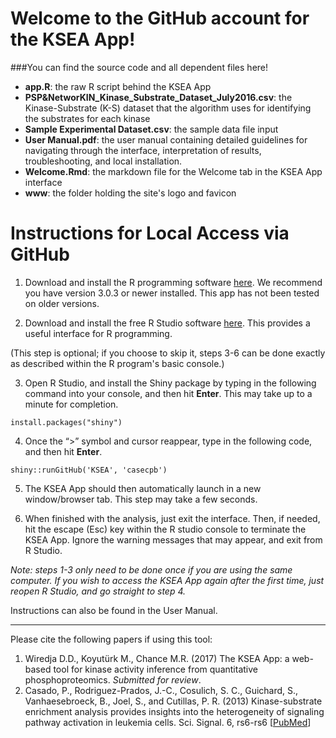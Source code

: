 # Welcome to the GitHub account for the KSEA App!

###You can find the source code and all dependent files here!

- **app.R**: the raw R script behind the KSEA App
- **PSP&NetworKIN_Kinase_Substrate_Dataset_July2016.csv**: the Kinase-Substrate (K-S) dataset that the algorithm uses for identifying the substrates for each kinase
- **Sample Experimental Dataset.csv**: the sample data file input
- **User Manual.pdf**: the user manual containing detailed guidelines for navigating through the interface, interpretation of results, troubleshooting, and local installation.
- **Welcome.Rmd**: the markdown file for the Welcome tab in the KSEA App interface
- **www**: the folder holding the site's logo and favicon 

# Instructions for Local Access via GitHub

1. Download and install the R programming software [here](https://www.r-project.org/). We recommend you have version 3.0.3 or newer installed. This app has not been tested on older versions.

2. Download and install the free R Studio software [here](https://www.rstudio.com/products/rstudio/download/). This provides a useful interface for R programming. 

  (This step is optional; if you choose to skip it, steps 3-6 can be done exactly as described within the R program's basic console.)

3. Open R Studio, and install the Shiny package by typing in the following command into your console, and then hit **Enter**. This may take up to a minute for completion. 
  ```
  install.packages("shiny")
  ```
4. Once the “>” symbol and cursor reappear, type in the following code, and then hit **Enter**.

  ```
  shiny::runGitHub('KSEA', 'casecpb')
  ```
5. The KSEA App should then automatically launch in a new window/browser tab. This step may take a few seconds.

6. When finished with the analysis, just exit the interface. Then, if needed, hit the escape (Esc) key within the R studio console to terminate the KSEA App. Ignore the warning messages that may appear, and exit from R Studio. 

*Note: steps 1-3 only need to be done once if you are using the same computer. If you wish to access the KSEA App again after the first time, just reopen R Studio, and go straight to step 4.*

Instructions can also be found in the User Manual.

-----
Please cite the following papers if using this tool:

1. Wiredja D.D., Koyutürk M., Chance M.R. (2017) The KSEA App: a web-based tool for kinase activity inference from quantitative phosphoproteomics. *Submitted for review*.
2. Casado, P., Rodriguez-Prados, J.-C., Cosulich, S. C., Guichard, S., Vanhaesebroeck, B., Joel, S., and Cutillas, P. R. (2013) Kinase-substrate enrichment analysis provides insights into the heterogeneity of signaling pathway activation in leukemia cells. Sci. Signal. 6, rs6-rs6 [[PubMed](https://www.ncbi.nlm.nih.gov/pubmed/23532336)]
